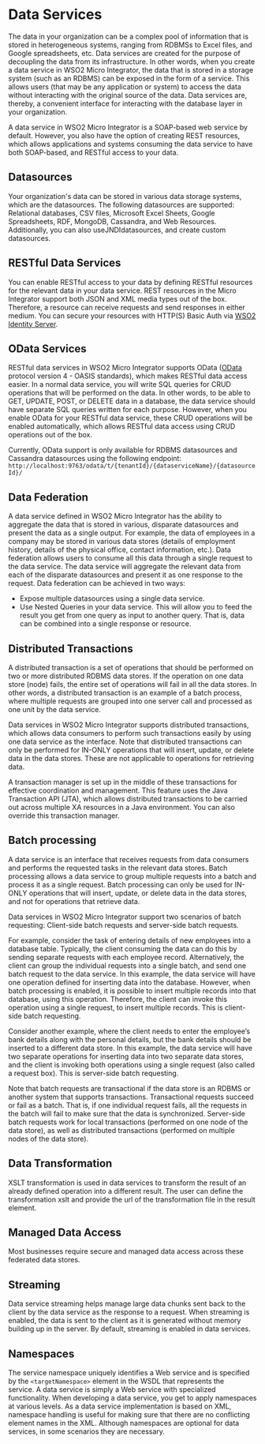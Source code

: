 # Data Services

The data in your organization can be a complex pool of information that is stored in heterogeneous systems, ranging from RDBMSs to Excel files, and Google spreadsheets, etc. Data services are created for the purpose of decoupling the data from its infrastructure. In other words, when you create a data service in WSO2 Micro Integrator, the data that is stored in a storage system (such as an RDBMS) can be exposed in the form of a service. This allows users (that may be any application or system) to access the data without interacting with the original source of the data. Data services are, thereby, a convenient interface for interacting with the database layer in your organization.

A data service in WSO2 Micro Integrator is a SOAP-based web service by default. However, you also have the option of creating REST resources, which allows applications and systems consuming the data service to have both SOAP-based, and RESTful access to your data.

## Datasources

Your organization's data can be stored in various data storage systems, which are the datasources. The following datasources are supported: Relational databases, CSV files, Microsoft Excel Sheets, Google Spreadsheets, RDF, MongoDB, Cassandra, and Web Resources. Additionally, you can also useJNDIdatasources, and create custom datasources.

## RESTful Data Services

You can enable RESTful access to your data by defining RESTful resources for the relevant data in your data service. REST resources in the Micro Integrator support both JSON and XML media types out of the box. Therefore, a resource can receive requests and send responses in either medium. You can secure your resources with HTTP(S) Basic Auth via [WSO2 Identity Server](http://wso2.com/products/identity-server/).

## OData Services

RESTful data services in WSO2 Micro Integrator supports OData ([OData](http://www.odata.org/) protocol version 4 - OASIS standards),
which makes RESTful data access easier. In a normal data service, you
will write SQL queries for CRUD operations that will be performed on the
data. In other words, to be able to GET, UPDATE, POST, or DELETE data in
a database, the data service should have separate SQL queries written
for each purpose. However, when you enable OData for your RESTful data
service, these CRUD operations will be enabled automatically, which
allows RESTful data access using CRUD operations out of the box.

Currently, OData support is only available for RDBMS datasources and Cassandra datasources using the following endpoint: `http://localhost:9763/odata/t/{tenantId}/{dataserviceName}/{datasourceId}/`

## Data Federation

A data service defined in WSO2 Micro Integrator has the ability to aggregate the data that is stored in various, disparate datasources and present the data as a single output. For example, the data of employees in a company may be stored in various data stores (details of employment history, details of the physical office, contact information, etc.). Data federation allows users to consume all this data through a single
request to the data service. The data service will aggregate the
relevant data from each of the disparate datasources and present it as
one response to the request. Data federation can be achieved in two ways:

-   Expose multiple datasources using a single data service.
-   Use Nested Queries in your data service. This will allow you to feed
    the result you get from one query as input to another query. That
    is, data can be combined into a single response or resource.

## Distributed Transactions

A distributed transaction is a set of operations that should be
performed on two or more distributed RDBMS data stores. If the
operation on one data store (node) fails, the entire set of operations
will fail in all the data stores. In other words, a distributed
transaction is an example of a batch process, where multiple requests
are grouped into one server call and processed as one unit by the data
service.

Data services in WSO2 Micro Integrator supports distributed transactions, which allows
data consumers to perform such transactions easily by using one data
service as the interface. Note that distributed transactions can only be
performed for IN-ONLY operations that will insert, update, or delete
data in the data stores. These are not applicable to operations for
retrieving data.

A transaction manager is set up in the middle of these transactions for
effective coordination and management. This feature uses the Java
Transaction API (JTA), which allows distributed transactions to be
carried out across multiple XA resources in a Java environment. You can
also override this transaction manager.

## Batch processing

A data service is an interface that receives requests from data
consumers and performs the requested tasks in the relevant data stores.
Batch processing allows a data service to group multiple requests into a
batch and process it as a single request. Batch processing can only be
used for IN-ONLY operations that will insert, update, or delete data in
the data stores, and not for operations that retrieve data.

Data services in WSO2 Micro Integrator support two scenarios of batch requesting: Client-side batch requests and server-side batch requests.

For example, consider the task of entering details of new employees into
a database table. Typically, the client consuming the data can do this
by sending separate requests with each employee record. Alternatively,
the client can group the individual requests into a single batch, and
send one batch request to the data service. In this example, the data
service will have one operation defined for inserting data into the
database. However, when batch processing is enabled, it is possible to
insert multiple records into that database, using this operation.
Therefore, the client can invoke this operation using a single request,
to insert multiple records. This is client-side batch requesting.

Consider another example, where the client needs to enter the employee’s
bank details along with the personal details, but the bank details
should be inserted to a different data store. In this example, the data
service will have two separate operations for inserting data into two
separate data stores, and the client is invoking both operations using
a single request (also called a request box). This is server-side batch
requesting.

Note that batch requests are transactional if the data store is an RDBMS or another system that supports transactions. Transactional requests succeed or fail as a batch. That is, if one individual request
fails, all the requests in the batch will fail to make sure that the
data is synchronized. Server-side batch requests work for local
transactions (performed on one node of the data store), as well as distributed transactions (performed on multiple nodes of the data store).

## Data Transformation

XSLT transformation is used in data services to transform the result of an already defined operation into a different result. The user can define the transformation xslt and provide the url of the transformation file in the result element.

## Managed Data Access

Most businesses require secure and managed data access across these federated data stores.

## Streaming

Data service streaming helps manage large data chunks sent back to the
client by the data service as the response to a request. When streaming
is enabled, the data is sent to the client as it is generated without
memory building up in the server. By default, streaming is enabled in
data services.

## Namespaces

The service namespace uniquely identifies a Web service and is specified by the `<targetNamespace>` element in the WSDL that
represents the service. A data service is simply a Web service with
specialized functionality. When developing a data service, you get to
apply namespaces at various levels. As a data service implementation is
based on XML, namespace handling is useful for making sure that there
are no conflicting element names in the XML. Although namespaces are
optional for data services, in some scenarios they are necessary.
